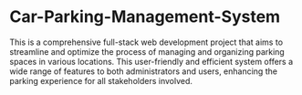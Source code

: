 # Car-Parking-Management-System
This is a comprehensive full-stack web development project that aims to streamline and optimize the process of managing and organizing parking spaces in various locations. This user-friendly and efficient system offers a wide range of features to both administrators and users, enhancing the parking experience for all stakeholders involved.
